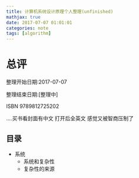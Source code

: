 ```yaml
---
title: 计算机系统设计原理个人整理(unfinished)
mathjax: true
date: 2017-07-07 01:01:01
categories: note
tags: [algorithm]
---
```


# 总评

整理开始日期:2017-07-07

整理结束日期:[整理中]

ISBN 9789812725202

....买书看封面有中文 打开后全英文 感觉又被智商压制了


## 目录

* 系统
    * 系统和复杂性
    * 复杂性的来源


